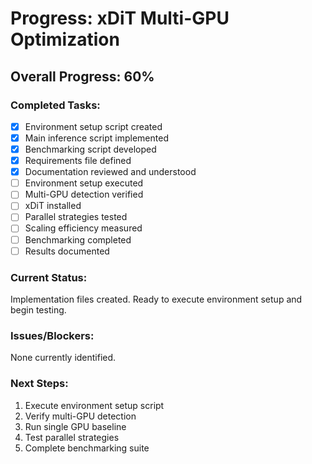 # Progress: xDiT Multi-GPU Optimization

## Overall Progress: 60%

### Completed Tasks:
- [x] Environment setup script created
- [x] Main inference script implemented
- [x] Benchmarking script developed
- [x] Requirements file defined
- [x] Documentation reviewed and understood
- [ ] Environment setup executed
- [ ] Multi-GPU detection verified
- [ ] xDiT installed
- [ ] Parallel strategies tested
- [ ] Scaling efficiency measured
- [ ] Benchmarking completed
- [ ] Results documented

### Current Status:
Implementation files created. Ready to execute environment setup and begin testing.

### Issues/Blockers:
None currently identified.

### Next Steps:
1. Execute environment setup script
2. Verify multi-GPU detection
3. Run single GPU baseline
4. Test parallel strategies
5. Complete benchmarking suite
